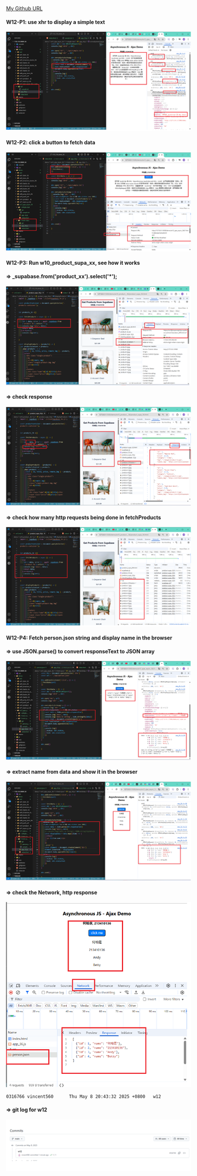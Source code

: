 [My Github URL](https://github.com/vincent560/1132_1N_demo_36.git)

#### W12-P1: use xhr to display a simple text
 
![](w12-p1.png)

#### W12-P2: click a button to fetch data
 
![](w12-p2.png)

#### W12-P3: Run w10_product_supa_xx, see how it works
 
#### => \_supabase.from('product_xx').select('\*');
 
![](w12-p3-1.png)
 
#### => check response
 
![](w12-p3-2.png)
 
#### => check how many http requests being done in fetchProducts
 
![](w12-p3-3.png)

#### W12-P4: Fetch person.json string and display name in the browser
 
#### => use JSON.parse() to convert responseText to JSON array
 
![](w12-p4-1.png)
 
#### => extract name from data and show it in the browser
 
![](w12-p4-2.png)
 
#### => check the Network, http response
 
![](w12-p4-3.png)
 
````
0316766 vincent560      Thu May 8 20:43:32 2025 +0800   w12
````
#### => git log for w12

![](w12-log.png)

